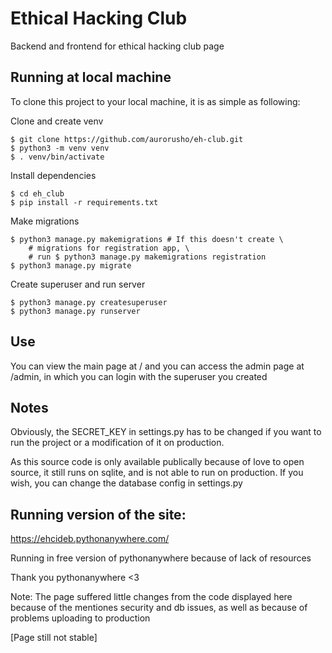 # Ethical Hacking Club
Backend and frontend for ethical hacking club page

## Running at local machine
To clone this project to your local machine, it is as simple as following:

Clone and create venv
```
$ git clone https://github.com/aurorusho/eh-club.git
$ python3 -m venv venv
$ . venv/bin/activate
```
Install dependencies
```
$ cd eh_club
$ pip install -r requirements.txt
```
Make migrations
```
$ python3 manage.py makemigrations # If this doesn't create \
    # migrations for registration app, \
    # run $ python3 manage.py makemigrations registration
$ python3 manage.py migrate
```
Create superuser and run server
```
$ python3 manage.py createsuperuser
$ python3 manage.py runserver
```

## Use
You can view the main page at / and you can access the admin page at /admin, in which you can login with the superuser you created

## Notes
Obviously, the SECRET_KEY in settings.py has to be changed if you want to run the project or a modification of it on production.

As this source code is only available publically because of love to open source, it still runs on sqlite, and is not able to run on production. If 
you wish, you can change the database config in settings.py

## Running version of the site:
https://ehcideb.pythonanywhere.com/

Running in free version of pythonanywhere because of lack of resources

Thank you pythonanywhere <3

Note: The page suffered little changes from the code displayed here because of the mentiones security and db issues, as well as because of problems uploading to production

[Page still not stable]
